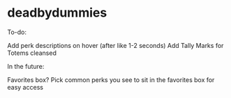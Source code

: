 # deadbydummies

To-do:

Add perk descriptions on hover (after like 1-2 seconds)
Add Tally Marks for Totems cleansed


In the future:

Favorites box? Pick common perks you see to sit in the favorites box for easy access
